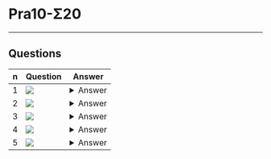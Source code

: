 # Pra10-Σ20

---

## Questions
|n|Question|Answer|
|-|--------|------|
|1|<img src="https://i.imgur.com/pnTKpTe.png">|<details><summary>Answer</summary><img src="https://i.imgur.com/jWa34l8.png"></details>|
|2|<img src="https://i.imgur.com/14S2k5Y.png">|<details><summary>Answer</summary><img src="https://i.imgur.com/vMGjLzg.png"></details>|
|3|<img src="https://i.imgur.com/kOpaJQI.png">|<details><summary>Answer</summary><img src="https://i.imgur.com/brOXRnN.png"></details>|
|4|<img src="https://i.imgur.com/TdOuz4b.png">|<details><summary>Answer</summary><img src="https://i.imgur.com/N3zUATh.png"></details>|
|5|<img src="https://i.imgur.com/axTmdLt.png">|<details><summary>Answer</summary>True</details>|
